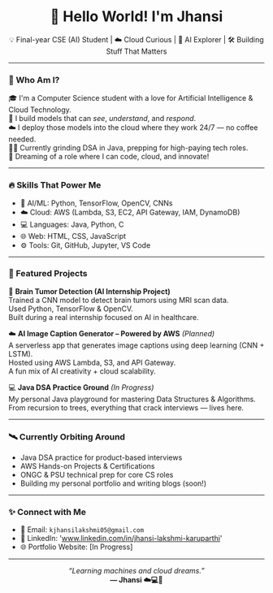 <h1 align="center">🚀 Hello World! I'm Jhansi</h1>
<p align="center">
  💡 Final-year CSE (AI) Student | ☁️ Cloud Curious | 🧠 AI Explorer | 🛠️ Building Stuff That Matters
</p>

---

### 🧬 Who Am I?

🎓 I'm a Computer Science student with a love for Artificial Intelligence & Cloud Technology.  
🧠 I build models that can *see*, *understand*, and *respond*.  
☁️ I deploy those models into the cloud where they work 24/7 — no coffee needed.  
🧑‍🏫 Currently grinding DSA in Java, prepping for high-paying tech roles.  
🧭 Dreaming of a role where I can code, cloud, and innovate!

---

### 🔥 Skills That Power Me

- 🧠 AI/ML: Python, TensorFlow, OpenCV, CNNs  
- ☁️ Cloud: AWS (Lambda, S3, EC2, API Gateway, IAM, DynamoDB)  
- 💻 Languages: Java, Python, C 
- 🌐 Web: HTML, CSS, JavaScript 
- ⚙️ Tools: Git, GitHub, Jupyter, VS Code 

---

### 🌟 Featured Projects

🧠 **Brain Tumor Detection (AI Internship Project)**  
Trained a CNN model to detect brain tumors using MRI scan data.  
Used Python, TensorFlow & OpenCV.  
Built during a real internship focused on AI in healthcare.  

☁️ **AI Image Caption Generator – Powered by AWS** *(Planned)*  
A serverless app that generates image captions using deep learning (CNN + LSTM).  
Hosted using AWS Lambda, S3, and API Gateway.  
A fun mix of AI creativity + cloud scalability.

💻 **Java DSA Practice Ground** *(In Progress)*  
My personal Java playground for mastering Data Structures & Algorithms.  
From recursion to trees, everything that crack interviews — lives here.

---

### 🛰️ Currently Orbiting Around

- Java DSA practice for product-based interviews  
- AWS Hands-on Projects & Certifications  
- ONGC & PSU technical prep for core CS roles  
- Building my personal portfolio and writing blogs (soon!)

---

### ✨ Connect with Me

- 📧 Email: `kjhansilakshmi05@gmail.com`  
- 💼 LinkedIn: 'www.linkedin.com/in/jhansi-lakshmi-karuparthi'  
- 🌐 Portfolio Website: [In Progress]

---

<p align="center">
  <i>“Learning machines and cloud dreams.”</i><br>
  <b>— Jhansi ☁️💻🧠</b>
</p>
